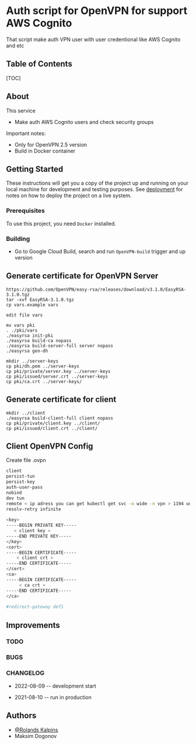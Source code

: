 # Auth script for OpenVPN for support AWS Cognito

That script make auth VPN user with user credentional like AWS Cognito and etc

## Table of Contents

[TOC]

## About

This service

- Make auth AWS Cognito users and check security groups

Important notes:

* Only for OpenVPN 2.5 version 
* Build in Docker container

## Getting Started

These instructions will get you a copy of the project up and running on your local machine for development and testing purposes.
See [deployment](#deployment) for notes on how to deploy the project on a live system.

### Prerequisites

To use this project, you need `Docker` installed.

### Building

* Go to Google Cloud Build, search and run `OpenVPN-build` trigger and up version

## Generate certificate for OpenVPN Server
```
https://github.com/OpenVPN/easy-rsa/releases/download/v3.1.0/EasyRSA-3.1.0.tgz
tar -xvf EasyRSA-3.1.0.tgz
cp vars.example vars

edit file vars

mv vars pki
. ./pki/vars
./easyrsa init-pki
./easyrsa build-ca nopass
./easyrsa build-server-full server nopass
./easyrsa gen-dh

mkdir ../server-keys
cp pki/dh.pem ../server-keys
cp pki/private/server.key ../server-keys
cp pki/issued/server.crt ../server-keys
cp pki/ca.crt ../server-keys/
```
## Generate certificate for client

```
mkdir ../client
./easyrsa build-client-full client nopass  
cp pki/private/client.key ../client/ 
cp pki/issued/client.crt ../client/
```



## Client OpenVPN Config

Create file <name connection>.ovpn
```sh
client
persist-tun
persist-key
auth-user-pass
nobind
dev tun
remote < ip adress you can get kubectl get svc -o wide -n vpn > 1194 udp
resolv-retry infinite
 
<key>
-----BEGIN PRIVATE KEY-----
   < client key >
-----END PRIVATE KEY-----
</key>
<cert>
-----BEGIN CERTIFICATE-----
    < client crt >
-----END CERTIFICATE-----
</cert>
<ca>
-----BEGIN CERTIFICATE-----
     < ca crt >
-----END CERTIFICATE-----
</ca>
 
#redirect-gateway def1
```


## Improvements

### TODO

### BUGS

### CHANGELOG

- 2022-08-09 -- development start

- 2021-08-10 -- run in production 

## Authors

- [@Rolands Kalpins](https://hodlersassetm-iro9206.slack.com/team/U027H05SHS4)
- Maksim Dogonov